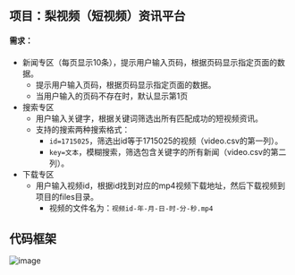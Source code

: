 ## 项目：梨视频（短视频）资讯平台
#### 需求：
- 新闻专区（每页显示10条），提示用户输入页码，根据页码显示指定页面的数据。
    - 提示用户输入页码，根据页码显示指定页面的数据。
    - 当用户输入的页码不存在时，默认显示第1页
- 搜索专区
    - 用户输入关键字，根据关键词筛选出所有匹配成功的短视频资讯。
    - 支持的搜索两种搜索格式：
        - `id=1715025`，筛选出id等于1715025的视频（video.csv的第一列）。
        - `key=文本`，模糊搜索，筛选包含关键字的所有新闻（video.csv的第二列）。
- 下载专区
    - 用户输入视频id，根据id找到对应的mp4视频下载地址，然后下载视频到项目的files目录。
        - 视频的文件名为：`视频id-年-月-日-时-分-秒.mp4`
     
  
## 代码框架

![image](https://github.com/cuiziwenn/python/assets/69893963/23717297-4efe-41db-87a8-4a49a9416459)
